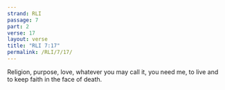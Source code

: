 ```yaml
---
strand: RLI
passage: 7
part: 2
verse: 17
layout: verse
title: "RLI 7:17"
permalink: /RLI/7/17/
---
```

Religion, purpose, love, whatever you may call it, you need me, to live and to keep faith in the face of death.
